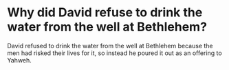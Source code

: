# Why did David refuse to drink the water from the well at Bethlehem?

David refused to drink the water from the well at Bethlehem because the men had risked their lives for it, so instead he poured it out as an offering to Yahweh.
